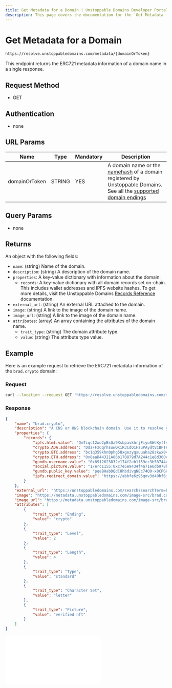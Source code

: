 ```yaml
---
title: Get Metadata for a Domain | Unstoppable Domains Developer Portal
description: This page covers the documentation for the `Get Metadata for a Domain` endpoint.
---
```


# Get Metadata for a Domain

```bash
https://resolve.unstoppabledomains.com/metadata/{domainOrToken}
```

This endpoint returns the ERC721 metadata information of a domain name in a single response.

## Request Method

* GET

## Authentication

* none

## URL Params

| Name | Type | Mandatory | Description |
| - | - | - | - |
| domainOrToken | STRING | YES | A domain name or the [namehash](/getting-started/domain-registry-essentials/namehashing.md) of a domain registered by Unstoppable Domains. See all the [supported domain endings](../overview.md#supported-domains-endings) |

## Query Params

* none

## Returns

An object with the following fields:

* `name`: (string) Name of the domain.
* `description`: (string) A description of the domain name.
* `properties`: A key-value dictionary with information about the domain:
    * `records`: A key-value dictionary with all domain records set on-chain. This includes wallet addresses and IPFS website hashes. To get more details, visit the Unstoppable Domains [Records Reference](/developer-toolkit/reference/records-reference.md) documentation.
* `external_url`: (string) An external URL attached to the domain.
* `image`: (string) A link to the image of the domain name.
* `image_url`: (string) A link to the image of the domain name.
* `attributes`: (array) An array containing the attributes of the domain name.
    * `trait_type`: (string) The domain attribute type.
    * `value`: (string) The attribute type value.

## Example

Here is an example request to retrieve the ERC721 metadata information of the `brad.crypto` domain:

### Request

```bash
curl --location --request GET 'https://resolve.unstoppabledomains.com/metadata/brad.crypto'
```

### Response

```json
{
    "name": "brad.crypto",
    "description": "A CNS or UNS blockchain domain. Use it to resolve your cryptocurrency addresses and decentralized websites.\nhttps://gateway.pinata.cloud/ipfs/QmTiqc12wo2pBsGa9XsbpavkhrjFiyuSWsKyffvZqVGtut",
    "properties": {
        "records": {
            "ipfs.html.value": "QmTiqc12wo2pBsGa9XsbpavkhrjFiyuSWsKyffvZqVGtut",
            "crypto.ADA.address": "DdzFFzCqrhsuwQKiR3CdQ1FzuPAydtVCBFTRdy9FPKepAHEoXCee2qrio975M4cEbqYwZBsWJTNyrJ8NLJmAReSwAakQEHWBEd2HvSS7",
            "crypto.BTC.address": "bc1q359khn0phg58xgezyqsuuaha28zkwx047c0c3y",
            "crypto.ETH.address": "0x8aaD44321A86b170879d7A244c1e8d360c99DdA8",
            "gundb.username.value": "0x8912623832e174f2eb1f59cc3b587444d619376ad5bf10070e937e0dc22b9ffb2e3ae059e6ebf729f87746b2f71e5d88ec99c1fb3c7c49b8617e2520d474c48e1c",
            "social.picture.value": "1/erc1155:0xc7e5e9434f4a71e6db978bd65b4d61d3593e5f27/14317",
            "gundb.public_key.value": "pqeBHabDQdCHhbdivgNEc74QO-x8CPGXq4PKWgfIzhY.7WJR5cZFuSyh1bFwx0GWzjmrim0T5Y6Bp0SSK0im3nI",
            "ipfs.redirect_domain.value": "https://abbfe6z95qov3d40hf6j30g7auo7afhp.mypinata.cloud/ipfs/Qme54oEzRkgooJbCDr78vzKAWcv6DDEZqRhhDyDtzgrZP6"
        }
    },
    "external_url": "https://unstoppabledomains.com/search?searchTerm=brad.crypto",
    "image": "https://metadata.unstoppabledomains.com/image-src/brad.crypto.svg",
    "image_url": "https://metadata.unstoppabledomains.com/image-src/brad.crypto.svg",
    "attributes": [
        {
            "trait_type": "Ending",
            "value": "crypto"
        },
        {
            "trait_type": "Level",
            "value": 2
        },
        {
            "trait_type": "Length",
            "value": 4
        },
        {
            "trait_type": "Type",
            "value": "standard"
        },
        {
            "trait_type": "Character Set",
            "value": "letter"
        },
        {
            "trait_type": "Picture",
            "value": "verified nft"
        }
    ]
}
```

<embed src="/snippets/_discord.md" />
